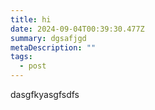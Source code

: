 ```yaml
---
title: hi
date: 2024-09-04T00:39:30.477Z
summary: dgsafjgd
metaDescription: ""
tags:
  - post
---
```

d﻿asgfkyasgfsdfs